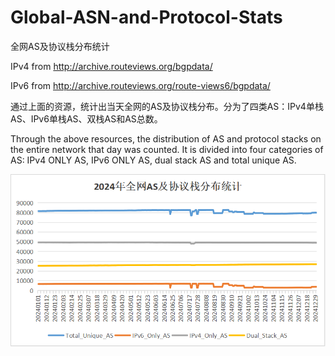# Global-ASN-and-Protocol-Stats
全网AS及协议栈分布统计 

IPv4 from http://archive.routeviews.org/bgpdata/

IPv6 from http://archive.routeviews.org/route-views6/bgpdata/

通过上面的资源，统计出当天全网的AS及协议栈分布。分为了四类AS：IPv4单栈AS、IPv6单栈AS、双栈AS和AS总数。

Through the above resources, the distribution of AS and protocol stacks on the entire network that day was counted. It is divided into four categories of AS: IPv4 ONLY AS, IPv6 ONLY AS, dual stack AS and total unique AS.

![img](/figure/2024.png)
